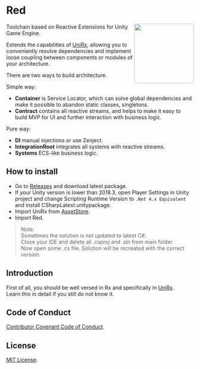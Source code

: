 # Red
<img align="right" width="160px" height="160px" src="Assets/Data/logo.png">

Toolchain based on Reactive Extensions for Unity Game Engine.
  
Extends the capabilities of [UniRx](https://github.com/neuecc/UniRx), allowing you to conveniently resolve dependencies and implement loose coupling between components or modules of your architecture.  

There are two ways to build architecture.

Simple way:
- **Container** is Service Locator, which can solve global dependencies and make it possible to abandon static classes, singletons.  
- **Contract** contains all reactive streams, and helps to make it easy to build MVP for UI and further interaction with business logic. 

Pure way:
- **DI** manual injections or use Zenject. 
- **IntegrationRoot** integrates all systems with reactive streams. 
- **Systems** ECS-like business logic. 

## How to install

- Go to [Releases](https://github.com/X-Crew/Red/releases) and download latest package.
- If your Unity version is lower than 2018.3, open Player Settings in Unity project and change Scripting Runtime Version to `.Net 4.x Equivalent` and install CSharpLatest.unitypackage.
- Import UniRx from [AssetStore](https://assetstore.unity.com/packages/tools/integration/unirx-reactive-extensions-for-unity-17276).
- Import Red.

> Note:  
> Sometimes the solution is not updated to latest C#.  
> Close your IDE and delete all .csproj and .sln from main folder.  
> Now open some .cs file. Solution will be recreated with the correct version.  


## Introduction

First of all, you should be well versed in Rx and specifically in [UniRx](https://github.com/neuecc/UniRx).  
Learn this in detail if you still do not know it.  

## Code of Conduct

[Contributor Covenant Code of Conduct](CODE_OF_CONDUCT.md).

## License

[MIT License](LICENSE).
